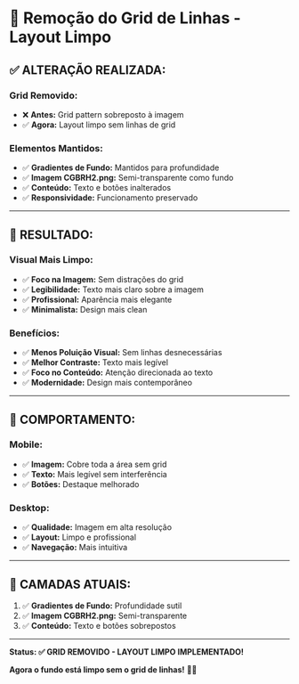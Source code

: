 # 🧹 Remoção do Grid de Linhas - Layout Limpo

## ✅ **ALTERAÇÃO REALIZADA:**

### **Grid Removido:**
- ❌ **Antes:** Grid pattern sobreposto à imagem
- ✅ **Agora:** Layout limpo sem linhas de grid

### **Elementos Mantidos:**
- ✅ **Gradientes de Fundo:** Mantidos para profundidade
- ✅ **Imagem CGBRH2.png:** Semi-transparente como fundo
- ✅ **Conteúdo:** Texto e botões inalterados
- ✅ **Responsividade:** Funcionamento preservado

---

## 🎯 **RESULTADO:**

### **Visual Mais Limpo:**
- ✅ **Foco na Imagem:** Sem distrações do grid
- ✅ **Legibilidade:** Texto mais claro sobre a imagem
- ✅ **Profissional:** Aparência mais elegante
- ✅ **Minimalista:** Design mais clean

### **Benefícios:**
- ✅ **Menos Poluição Visual:** Sem linhas desnecessárias
- ✅ **Melhor Contraste:** Texto mais legível
- ✅ **Foco no Conteúdo:** Atenção direcionada ao texto
- ✅ **Modernidade:** Design mais contemporâneo

---

## 📱 **COMPORTAMENTO:**

### **Mobile:**
- ✅ **Imagem:** Cobre toda a área sem grid
- ✅ **Texto:** Mais legível sem interferência
- ✅ **Botões:** Destaque melhorado

### **Desktop:**
- ✅ **Qualidade:** Imagem em alta resolução
- ✅ **Layout:** Limpo e profissional
- ✅ **Navegação:** Mais intuitiva

---

## 🎨 **CAMADAS ATUAIS:**

1. ✅ **Gradientes de Fundo:** Profundidade sutil
2. ✅ **Imagem CGBRH2.png:** Semi-transparente
3. ✅ **Conteúdo:** Texto e botões sobrepostos

---

**Status: ✅ GRID REMOVIDO - LAYOUT LIMPO IMPLEMENTADO!**

**Agora o fundo está limpo sem o grid de linhas!** 🧹✨
